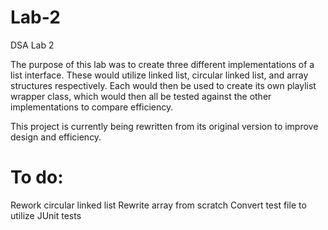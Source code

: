 # Lab-2
DSA Lab 2

The purpose of this lab was to create three different implementations of a list interface. These would utilize linked list, circular linked list, and array structures respectively. Each would then be used to create its own playlist wrapper class, which would then all be tested against the other implementations to compare efficiency.

This project is currently being rewritten from its original version to improve design and efficiency.

# To do:
Rework circular linked list
Rewrite array from scratch
Convert test file to utilize JUnit tests
